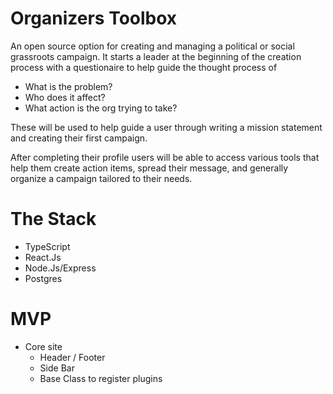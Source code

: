 # Organizers Toolbox

An open source option for creating and managing a
political or social grassroots campaign. It starts a leader at the beginning of the creation process with a questionaire to help guide the thought process of

- What is the problem?
- Who does it affect?
- What action is the org trying to take?

These will be used to help guide a user through writing a mission statement
and creating their first campaign.

After completing their profile users will be able to
access various tools that help them create action items,
spread their message, and generally organize a campaign
tailored to their needs.

# The Stack

- TypeScript
- React.Js
- Node.Js/Express
- Postgres

# MVP

- Core site
  - Header / Footer
  - Side Bar
  - Base Class to register plugins
